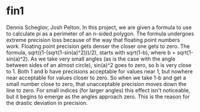 # fin1
  Dennis Scheglov,     Josh Pelton.
  In this project, we are given a formula to use to calculate pi as a perimeter of an n-sided polygon.
  The formula undergoes extreme precision loss because of the way that floating point numbers work.
  Floating point precision gets denser the closer one gets to zero. The formula, sqrt((1-(sqrt(1-sin(a)^2)))/2), starts with 
  sqrt(1-b), where b = sqrt(1-sin(a)^2). As we take very small angles (as is the case with the angle between sides of an almost
  circle), sin(a)^2 goes to zero, so b is very close to 1. Both 1 and b have precisions acceptable for values near 1, but nowhere
  near acceptable for values closer to zero. So when we take 1-b and get a small number close to zero, that unacceptable
  precision moves down the line to zero. For small indices (for larger angles) this effect isn't noticeable, but it begins to
  emerge as the angles approach zero. This is the reason for the drastic deviation in precision.
